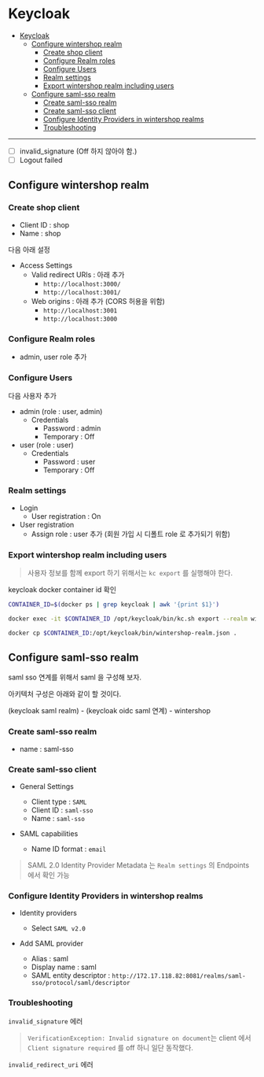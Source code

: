 # Keycloak

- [Keycloak](#keycloak)
  - [Configure wintershop realm](#configure-wintershop-realm)
    - [Create shop client](#create-shop-client)
    - [Configure Realm roles](#configure-realm-roles)
    - [Configure Users](#configure-users)
    - [Realm settings](#realm-settings)
    - [Export wintershop realm including users](#export-wintershop-realm-including-users)
  - [Configure saml-sso realm](#configure-saml-sso-realm)
    - [Create saml-sso realm](#create-saml-sso-realm)
    - [Create saml-sso client](#create-saml-sso-client)
    - [Configure Identity Providers in wintershop realms](#configure-identity-providers-in-wintershop-realms)
    - [Troubleshooting](#troubleshooting)

---

- [ ] invalid_signature (Off 하지 않아야 함.)
- [ ] Logout failed

## Configure wintershop realm

### Create shop client

- Client ID : shop
- Name : shop

다음 아래 설정

- Access Settings
  - Valid redirect URIs : 아래 추가
    - `http://localhost:3000/`
    - `http://localhost:3001/`
  - Web origins : 아래 추가 (CORS 허용을 위함)
    - `http://localhost:3001`
    - `http://localhost:3000`

### Configure Realm roles

- admin, user role 추가

### Configure Users

다음 사용자 추가

- admin (role : user, admin)
  - Credentials
    - Password : admin
    - Temporary : Off
- user (role : user)
  - Credentials
    - Password : user
    - Temporary : Off

### Realm settings

- Login
  - User registration : On
- User registration
  - Assign role : user 추가 (회원 가입 시 디폴트 role 로 추가되기 위함)

### Export wintershop realm including users

> 사용자 정보를 함께 export 하기 위해서는 `kc export` 를 실행해야 한다.

keycloak docker container id 확인

```bash
CONTAINER_ID=$(docker ps | grep keycloak | awk '{print $1}')
```

```bash
docker exec -it $CONTAINER_ID /opt/keycloak/bin/kc.sh export --realm wintershop --file /opt/keycloak/bin/wintershop-realm.json
```

```bash
docker cp $CONTAINER_ID:/opt/keycloak/bin/wintershop-realm.json .
```

## Configure saml-sso realm

saml sso 연계를 위해서 saml 을 구성해 보자.

아키텍처 구성은 아래와 같이 할 것이다.

(keycloak saml realm) - (keycloak oidc saml 연계) - wintershop

### Create saml-sso realm

- name : saml-sso

### Create saml-sso client

- General Settings
  - Client type : `SAML`
  - Client ID : `saml-sso`
  - Name : `saml-sso`

- SAML capabilities
  - Name ID format : `email`

> SAML 2.0 Identity Provider Metadata 는 `Realm settings` 의 Endpoints 에서 확인 가능

### Configure Identity Providers in wintershop realms

- Identity providers
  - Select `SAML v2.0`

- Add SAML provider
  - Alias : saml
  - Display name : saml
  - SAML entity descriptor : `http://172.17.118.82:8081/realms/saml-sso/protocol/saml/descriptor`

### Troubleshooting

`invalid_signature` 에러

> `VerificationException: Invalid signature on document`는 client 에서 `Client signature required` 를 off 하니 일단 동작했다.

`invalid_redirect_uri` 에러
